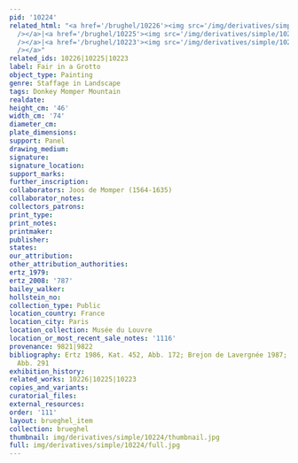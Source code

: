 ```yaml
---
pid: '10224'
related_html: "<a href='/brughel/10226'><img src='/img/derivatives/simple/10226/thumbnail.jpg'
  /></a>|<a href='/brughel/10225'><img src='/img/derivatives/simple/10225/thumbnail.jpg'
  /></a>|<a href='/brughel/10223'><img src='/img/derivatives/simple/10223/thumbnail.jpg'
  /></a>"
related_ids: 10226|10225|10223
label: Fair in a Grotto
object_type: Painting
genre: Staffage in Landscape
tags: Donkey Momper Mountain
realdate: 
height_cm: '46'
width_cm: '74'
diameter_cm: 
plate_dimensions: 
support: Panel
drawing_medium: 
signature: 
signature_location: 
support_marks: 
further_inscription: 
collaborators: Joos de Momper (1564-1635)
collaborator_notes: 
collectors_patrons: 
print_type: 
print_notes: 
printmaker: 
publisher: 
states: 
our_attribution: 
other_attribution_authorities: 
ertz_1979: 
ertz_2008: '787'
bailey_walker: 
hollstein_no: 
collection_type: Public
location_country: France
location_city: Paris
location_collection: Musée du Louvre
location_or_most_recent_sale_notes: '1116'
provenance: 9821|9822
bibliography: Ertz 1986, Kat. 452, Abb. 172; Brejon de Lavergnée 1987; Bartilla 2000,
  Abb. 291
exhibition_history: 
related_works: 10226|10225|10223
copies_and_variants: 
curatorial_files: 
external_resources: 
order: '111'
layout: brueghel_item
collection: brueghel
thumbnail: img/derivatives/simple/10224/thumbnail.jpg
full: img/derivatives/simple/10224/full.jpg
---
```

